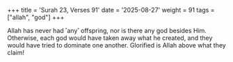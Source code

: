 +++
title = 'Surah 23, Verses 91'
date = '2025-08-27'
weight = 91
tags = ["allah", "god"]
+++

Allah has never had ˹any˺ offspring, nor is there any god besides Him. Otherwise, each god would have taken away what he created, and they would have tried to dominate one another. Glorified is Allah above what they claim!
